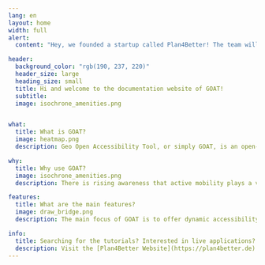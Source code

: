 ```yaml
---
lang: en
layout: home
width: full
alert:
  content: "Hey, we founded a startup called Plan4Better! The team will continue to develop this open source project further. Part of the content is now managed on the new [Plan4Better website](https://plan4better.de/)."

header:
  background_color: "rgb(190, 237, 220)"
  header_size: large
  heading_size: small
  title: Hi and welcome to the documentation website of GOAT!
  subtitle:
  image: isochrone_amenities.png


what:
  title: What is GOAT?
  image: heatmap.png
  description: Geo Open Accessibility Tool, or simply GOAT, is an open-source web tool that is interactive, flexible, and practical for accessibility planning. Currently under development at the startup [Plan4Better](https://plan4better.de/) and the [Chair for Urban Structure and Transport Planning at TUM](https://www.bgu.tum.de/sv/startseite/), GOAT is capable of modeling walking and cycling accessibility. Frequent enhancements are made to improve its performance and add additional functionality. 

why:
  title: Why use GOAT?
  image: isochrone_amenities.png
  description: There is rising awareness that active mobility plays a vital role in urban transport systems. However, to date there are few planning instruments that are focusing on walking and cycling. GOAT as an accessibility tool is therefore designed to model walking/cycling accessibility and serve as a suitable instrument for easier, better, and more open transport and urban planning.

features:
  title: What are the main features?
  image: draw_bridge.png
  description: The main focus of GOAT is to offer dynamic accessibility analysis at the street, neighborhood, and district level. With GOAT, you can calculate different accessibility indicators such as isochrones and gravity-based heatmaps. What is special about GOAT is that you can develop your own case scenarios. For instance, you can model the effects of a new bridge or new housing development on accessibility. 

info: 
  title: Searching for the tutorials? Interested in live applications?
  description: Visit the [Plan4Better Website](https://plan4better.de)!
---
```

